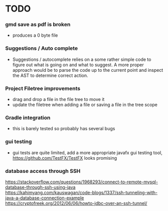 # TODO

### gmd save as pdf is broken
- produces a 0 byte file

### Suggestions / Auto complete
- Suggestions / autocomplete relies on a some rather simple code to figure out what is going on and what to suggest.
A more proper approach would be to parse the code up to the current point and inspect the AST to determine correct action.

### Project Filetree improvements
- drag and drop a file in the file tree to move it
- update the filetree when adding a file or saving a file in the tree scope

### Gradle integration
- this is barely tested so probably has several bugs

###  gui testing
- gui tests are quite limited, add a more appropriate javafx gui testing tool, https://github.com/TestFX/TestFX looks promising

### database access through SSH
https://stackoverflow.com/questions/1968293/connect-to-remote-mysql-database-through-ssh-using-java
https://kahimyang.com/kauswagan/code-blogs/1337/ssh-tunneling-with-java-a-database-connection-example
https://cryptofreek.org/2012/06/06/howto-jdbc-over-an-ssh-tunnel/
